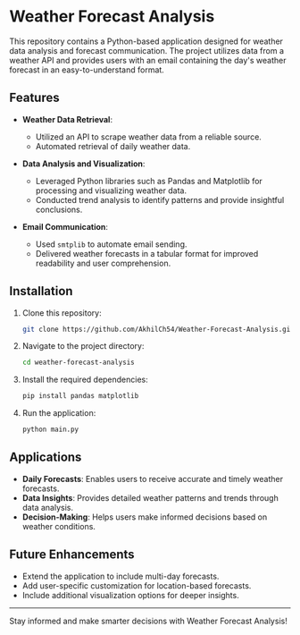 # Weather Forecast Analysis

This repository contains a Python-based application designed for weather data analysis and forecast communication. The project utilizes data from a weather API and provides users with an email containing the day's weather forecast in an easy-to-understand format.

## Features
- **Weather Data Retrieval**:
  - Utilized an API to scrape weather data from a reliable source.
  - Automated retrieval of daily weather data.

- **Data Analysis and Visualization**:
  - Leveraged Python libraries such as Pandas and Matplotlib for processing and visualizing weather data.
  - Conducted trend analysis to identify patterns and provide insightful conclusions.

- **Email Communication**:
  - Used `smtplib` to automate email sending.
  - Delivered weather forecasts in a tabular format for improved readability and user comprehension.

## Installation
1. Clone this repository:
   ```bash
   git clone https://github.com/AkhilCh54/Weather-Forecast-Analysis.git
   ```
2. Navigate to the project directory:
   ```bash
   cd weather-forecast-analysis
   ```
3. Install the required dependencies:
   ```bash
   pip install pandas matplotlib
   ```
4. Run the application:
   ```bash
   python main.py
   ```

## Applications
- **Daily Forecasts**: Enables users to receive accurate and timely weather forecasts.
- **Data Insights**: Provides detailed weather patterns and trends through data analysis.
- **Decision-Making**: Helps users make informed decisions based on weather conditions.

## Future Enhancements
- Extend the application to include multi-day forecasts.
- Add user-specific customization for location-based forecasts.
- Include additional visualization options for deeper insights.

---
Stay informed and make smarter decisions with Weather Forecast Analysis!

